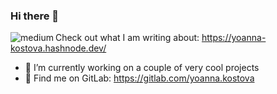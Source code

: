 ### Hi there 👋

<img align="left" alt="medium" src="https://img.shields.io/badge/Hashnode-%232962FF.svg?&style=for-the-badge&logo=hashnode&logoColor=white" /> Check out what I am writing about: https://yoanna-kostova.hashnode.dev/
</br>
- 🔭 I’m currently working on a couple of very cool projects
- 🌱 Find me on GitLab: https://gitlab.com/yoanna.kostova

